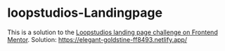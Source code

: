 # loopstudios-Landingpage
This is a solution to the [Loopstudios landing page challenge on Frontend Mentor](https://www.frontendmentor.io/challenges/loopstudios-landing-page-N88J5Onjw).
Solution: https://elegant-goldstine-ff8493.netlify.app/
